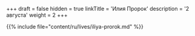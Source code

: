 +++
draft = false
hidden = true
linkTitle = 'Илия Пророк'
description = '2 августа'
weight = 2
+++

{{% include file="content/ru/lives/iliya-prorok.md" %}}
